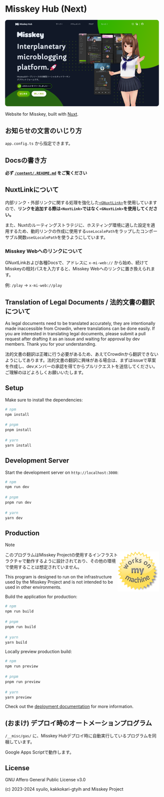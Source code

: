 # Misskey Hub (Next)

![Screenshot of Misskey Hub](./public/img/og/misskey-hub-screenshot-dr.png)

Website for Misskey, built with [Nuxt](https://nuxt.com/).

## お知らせの文言のいじり方

`app.config.ts` から指定できます。

## Docsの書き方

**必ず [`/content/.README.md`](./content/.README.md) をご覧ください**

## NuxtLinkについて

内部リンク・外部リンクに関する処理を強化した[`<GNuxtLink>`](./components/g/NuxtLink.vue)を使用していますので、**リンクを追加する際は`<NuxtLink>`ではなく`<GNuxtLink>`を使用してください。**

また、Nuxtのルーティングストラテジに、ホスティング環境に適した設定を適用するため、動的リンクの作成に使用する`useLocalePath`をラップしたコンポーサブル関数`useGLocalePath`を使うようにしています。

### Misskey Webへのリンクについて

GNuxtLinkおよび各種Docsで、アドレスに `x-mi-web://` から始め、続けてMisskeyの相対パスを入力すると、Misskey Webへのリンクに置き換えられます。

例: `/play` → `x-mi-web://play`

## Translation of Legal Documents / 法的文書の翻訳について

As legal documents need to be translated accurately, they are intentionally made inaccessible from Crowdin, where translations can be done easily. If you are interested in translating legal documents, please submit a pull request after drafting it as an issue and waiting for approval by dev members. Thank you for your understanding.

法的文書の翻訳は正確に行う必要があるため、あえてCrowdinから翻訳できないようにしてあります。法的文書の翻訳に興味がある場合は、まずはissueで草案を作成し、devメンバーの承認を得てからプルリクエストを送信してください。ご理解のほどよろしくお願いいたします。

## Setup

Make sure to install the dependencies:

```bash
# npm
npm install

# pnpm
pnpm install

# yarn
yarn install
```

## Development Server

Start the development server on `http://localhost:3000`:

```bash
# npm
npm run dev

# pnpm
pnpm run dev

# yarn
yarn dev
```

## Production

> [!NOTE]
> 
> <img src="./public/img/misc/works-on-my-machine.png" align="right" height="130px"/>
> 
> このプログラムはMisskey Projectの使用するインフラストラクチャで動作するように設計されており、その他の環境で使用することは想定されていません。
> 
> This program is designed to run on the infrastructure used by the Misskey Project and is not intended to be used in other environments.

Build the application for production:

```bash
# npm
npm run build

# pnpm
pnpm run build

# yarn
yarn build
```

Locally preview production build:

```bash
# npm
npm run preview

# pnpm
pnpm run preview

# yarn
yarn preview
```

Check out the [deployment documentation](https://nuxt.com/docs/getting-started/deployment) for more information.

## (おまけ) デプロイ時のオートメーションプログラム

`/__misc/gas/` に、Misskey Hubデプロイ時に自動実行しているプログラムを同梱しています。

Google Apps Scriptで動作します。

## License

GNU Affero General Public License v3.0

(c) 2023-2024 syuilo, kakkokari-gtyih and Misskey Project
